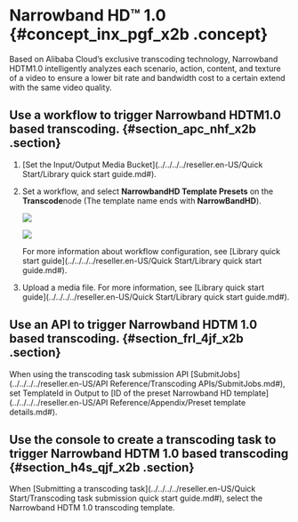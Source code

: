# Narrowband HD™ 1.0 {#concept_inx_pgf_x2b .concept}

Based on Alibaba Cloud’s exclusive transcoding technology, Narrowband HDTM1.0 intelligently analyzes each scenario, action, content, and texture of a video to ensure a lower bit rate and bandwidth cost to a certain extend with the same video quality.

## Use a workflow to trigger Narrowband HDTM1.0 based transcoding. {#section_apc_nhf_x2b .section}

1.  [Set the Input/Output Media Bucket](../../../../reseller.en-US/Quick Start/Library quick start guide.md#).
2.  Set a workflow, and select **NarrowbandHD Template Presets** on the **Transcode**node \(The template name ends with **NarrowBandHD**\).

    ![](http://static-aliyun-doc.oss-cn-hangzhou.aliyuncs.com/assets/img/11360/154388871110007_en-US.png)

    ![](http://static-aliyun-doc.oss-cn-hangzhou.aliyuncs.com/assets/img/11360/154388871110008_en-US.png)

    For more information about workflow configuration, see [Library quick start guide](../../../../reseller.en-US/Quick Start/Library quick start guide.md#).

3.  Upload a media file. For more information, see [Library quick start guide](../../../../reseller.en-US/Quick Start/Library quick start guide.md#).

## Use an API to trigger Narrowband HDTM 1.0 based transcoding. {#section_frl_4jf_x2b .section}

When using the transcoding task submission API [SubmitJobs](../../../../reseller.en-US/API Reference/Transcoding APIs/SubmitJobs.md#), set TemplateId in Output to [ID of the preset Narrowband HD template](../../../../reseller.en-US/API Reference/Appendix/Preset template details.md#).

## Use the console to create a transcoding task to trigger Narrowband HDTM 1.0 based transcoding {#section_h4s_qjf_x2b .section}

When [Submitting a transcoding task](../../../../reseller.en-US/Quick Start/Transcoding task submission quick start guide.md#), select the Narrowband HDTM 1.0 transcoding template.

